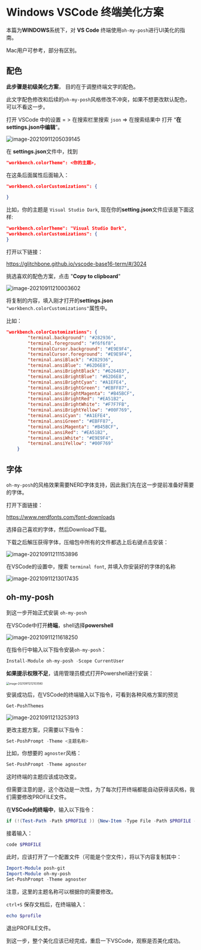# Windows VSCode 终端美化方案



本篇为**WINDOWS**系统下，对 **VS Code** 终端使用`oh-my-posh`进行UI美化的指南。

Mac用户可参考，部分有区别。



## 配色

**此步骤是初级美化方案**， 目的在于调整终端文字的配色。

此文字配色修改和后续的`oh-my-posh`风格修改不冲突，如果不想更改默认配色，可以不看这一步。



打开 VSCode 中的设置 = > 在搜索栏里搜索 `json` => 在搜索结果中 打开 “**在settings.json中编辑**”。

![image-20210911205039145](http://yunabell-image-repository.oss-cn-shanghai.aliyuncs.com/img/image-20210911205039145.png)

在 **settings.json**文件中，找到 

```json
"workbench.colorTheme": <你的主题>,
```

在这条后面属性后面输入：

```json
"workbench.colorCustomizations": {
    
}
```

比如，你的主题是 `Visual Studio Dark`, 现在你的**setting.json**文件应该是下面这样:

```json
"workbench.colorTheme": "Visual Studio Dark",
"workbench.colorCustomizations": {
}
```



打开以下链接：

https://glitchbone.github.io/vscode-base16-term/#/3024

挑选喜欢的配色方案，点击 "**Copy to clipboard**"

![image-20210911210003602](http://yunabell-image-repository.oss-cn-shanghai.aliyuncs.com/img/image-20210911210003602.png)



将复制的内容，填入刚才打开的**settings.json** `"workbench.colorCustomizations"`属性中。

比如：

```json
"workbench.colorCustomizations": {
        "terminal.background": "#282936",
        "terminal.foreground": "#f6f6f8",
        "terminalCursor.background": "#E9E9F4",
        "terminalCursor.foreground": "#E9E9F4",
        "terminal.ansiBlack": "#282936",
        "terminal.ansiBlue": "#62D6E8",
        "terminal.ansiBrightBlack": "#626483",
        "terminal.ansiBrightBlue": "#62D6E8",
        "terminal.ansiBrightCyan": "#A1EFE4",
        "terminal.ansiBrightGreen": "#EBFF87",
        "terminal.ansiBrightMagenta": "#B45BCF",
        "terminal.ansiBrightRed": "#EA51B2",
        "terminal.ansiBrightWhite": "#F7F7FB",
        "terminal.ansiBrightYellow": "#00F769",
        "terminal.ansiCyan": "#A1EFE4",
        "terminal.ansiGreen": "#EBFF87",
        "terminal.ansiMagenta": "#B45BCF",
        "terminal.ansiRed": "#EA51B2",
        "terminal.ansiWhite": "#E9E9F4",
        "terminal.ansiYellow": "#00F769"
    }
```



## 字体

`oh-my-posh`的风格效果需要NERD字体支持，因此我们先在这一步提前准备好需要的字体。



打开下面链接：

https://www.nerdfonts.com/font-downloads

选择自己喜欢的字体，然后Download下载。

下载之后解压获得字体，压缩包中所有的文件都选上后右键点击安装：

![image-20210911211153896](http://yunabell-image-repository.oss-cn-shanghai.aliyuncs.com/img/image-20210911211153896.png)



在VSCode的设置中，搜索 `terminal font`,  并填入你安装好的字体的名称

![image-20210911213017435](http://yunabell-image-repository.oss-cn-shanghai.aliyuncs.com/img/image-20210911213017435.png)





## oh-my-posh

到这一步开始正式安装 `oh-my-posh`

在VSCode中打开**终端**，shell选择**powershell**

![image-20210911211618250](http://yunabell-image-repository.oss-cn-shanghai.aliyuncs.com/img/image-20210911211618250.png)



在指令行中输入以下指令安装`oh-my-posh`：

```powershell
Install-Module oh-my-posh -Scope CurrentUser
```



**如果提示权限不足**，请用管理员模式打开Powershell进行安装：

<img src="http://yunabell-image-repository.oss-cn-shanghai.aliyuncs.com/img/image-20210911212103580.png" alt="image-20210911212103580" style="zoom: 50%;" />



安装成功后，在VSCode的终端输入以下指令，可看到各种风格方案的预览

```powershell
Get-PoshThemes
```

![image-20210911213253913](http://yunabell-image-repository.oss-cn-shanghai.aliyuncs.com/img/image-20210911213253913.png)



更改主题方案，只需要以下指令：

```powershell
Set-PoshPrompt -Theme <主题名称>
```

比如，你想要的 `agnoster`风格：

```powershell
Set-PoshPrompt -Theme agnoster
```



这时终端的主题应该成功改变。



但需要注意的是，这个改动是一次性，为了每次打开终端都能自动获得该风格，我们需要修改PROFILE文件。

在**VSCode的终端中**，输入以下指令：

```powershell
if (!(Test-Path -Path $PROFILE )) {New-Item -Type File -Path $PROFILE -Force }
```

接着输入：

```powershell
code $PROFILE
```

此时，应该打开了一个配置文件（可能是个空文件），将以下内容复制其中：

```powershell
Import-Module posh-git
Import-Module oh-my-posh
Set-PoshPrompt -Theme agnoster
```

注意，这里的主题名称可以根据你的需要修改。

`ctrl+S` 保存文档后，在终端输入：

```powershell
echo $profile
```

退出PROFILE文件。



到这一步，整个美化应该已经完成，重启一下VSCode，观察是否美化成功。



